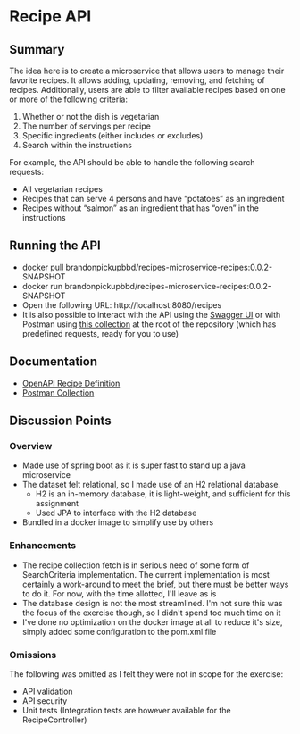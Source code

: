 # Recipe API

## Summary
The idea here is to create a microservice that allows users to manage their favorite recipes. It allows adding, updating, removing, and fetching of recipes. Additionally, users are able to filter available recipes
based on one or more of the following criteria:
1. Whether or not the dish is vegetarian
2. The number of servings per recipe
3. Specific ingredients (either includes or excludes)
4. Search within the instructions

For example, the API should be able to handle the following search requests:
* All vegetarian recipes
* Recipes that can serve 4 persons and have “potatoes” as an ingredient
* Recipes without “salmon” as an ingredient that has “oven” in the instructions


## Running the API

* docker pull brandonpickupbbd/recipes-microservice-recipes:0.0.2-SNAPSHOT
* docker run brandonpickupbbd/recipes-microservice-recipes:0.0.2-SNAPSHOT
* Open the following URL: http://localhost:8080/recipes
* It is also possible to interact with the API using the [Swagger UI](http://localhost:8080/swagger-ui/index.html#/) or with Postman using [this collection](https://github.com/brandon-pickup-bbd/Recipes/blob/main/RecipeApi.postman_collection.json) at the root of the repository (which has predefined requests, ready for you to use)

## Documentation

* [OpenAPI Recipe Definition](https://github.com/brandon-pickup-bbd/Recipes/blob/main/RecipeApi.postman_collection.json)
* [Postman Collection](https://github.com/brandon-pickup-bbd/Recipes/blob/main/RecipeApi.postman_collection.json) 

## Discussion Points

### Overview
* Made use of spring boot as it is super fast to stand up a java microservice
* The dataset felt relational, so I made use of an H2 relational database.
	* H2 is an in-memory database, it is light-weight, and sufficient for this assignment
	* Used JPA to interface with the H2 database
* Bundled in a docker image to simplify use by others

### Enhancements
* The recipe collection fetch is in serious need of some form of SearchCriteria implementation. The current implementation is most certainly a work-around to meet the brief, but there must be better ways to do it. For now, with the time allotted, I'll leave as is 
* The database design is not the most streamlined. I'm not sure this was the focus of the exercise though, so I didn't spend too much time on it
* I've done no optimization on the docker image at all to reduce it's size, simply added some configuration to the pom.xml file

### Omissions
The following was omitted as I felt they were not in scope for the exercise:
* API validation 
* API security
* Unit tests (Integration tests are however available for the RecipeController)
